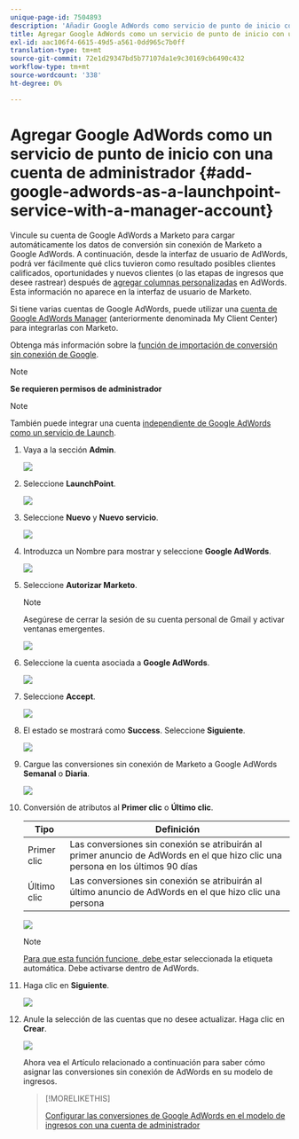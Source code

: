 ```yaml
---
unique-page-id: 7504893
description: 'Añadir Google AdWords como servicio de punto de inicio con una cuenta de administrador: Marketo Docs, documentación del producto'
title: Agregar Google AdWords como un servicio de punto de inicio con una cuenta de administrador
exl-id: aac106f4-6615-49d5-a561-0dd965c7b0ff
translation-type: tm+mt
source-git-commit: 72e1d29347bd5b77107da1e9c30169cb6490c432
workflow-type: tm+mt
source-wordcount: '338'
ht-degree: 0%

---
```


# Agregar Google AdWords como un servicio de punto de inicio con una cuenta de administrador {#add-google-adwords-as-a-launchpoint-service-with-a-manager-account}

Vincule su cuenta de Google AdWords a Marketo para cargar automáticamente los datos de conversión sin conexión de Marketo a Google AdWords. A continuación, desde la interfaz de usuario de AdWords, podrá ver fácilmente qué clics tuvieron como resultado posibles clientes calificados, oportunidades y nuevos clientes (o las etapas de ingresos que desee rastrear) después de [agregar columnas personalizadas](https://support.google.com/adwords/answer/3073556) en AdWords. Esta información no aparece en la interfaz de usuario de Marketo.

Si tiene varias cuentas de Google AdWords, puede utilizar una [cuenta de Google AdWords Manager](https://www.google.com/adwords/manager-accounts/) (anteriormente denominada My Client Center) para integrarlas con Marketo.

Obtenga más información sobre la [función de importación de conversión sin conexión de Google](https://support.google.com/adwords/answer/2998031?hl=en).

>[!NOTE]
>
>**Se requieren permisos de administrador**

>[!NOTE]
>
>También puede integrar una cuenta [independiente de Google AdWords como un servicio de Launch](/help/marketo/product-docs/administration/additional-integrations/add-google-adwords-as-a-launchpoint-service.md).

1. Vaya a la sección **Admin**.

   ![](assets/login-admin-1.png)

1. Seleccione **LaunchPoint**.

   ![](assets/image2014-12-5-14-3a35-3a27.png)

1. Seleccione **Nuevo** y **Nuevo servicio**.

   ![](assets/image2015-2-23-14-3a54-3a50.png)

1. Introduzca un Nombre para mostrar y seleccione **Google AdWords**.

   ![](assets/new-service-google-1.png)

1. Seleccione **Autorizar Marketo**.

   >[!NOTE]
   >
   >Asegúrese de cerrar la sesión de su cuenta personal de Gmail y activar ventanas emergentes.

   ![](assets/image2015-2-26-20-3a54-3a1.png)

1. Seleccione la cuenta asociada a **Google AdWords**.

   ![](assets/image2015-2-23-15-3a31-3a16.png)

1. Seleccione **Accept**.

   ![](assets/image2015-2-23-16-3a32-3a45.png)

1. El estado se mostrará como **Success**. Seleccione **Siguiente**.

   ![](assets/image2015-2-26-20-3a55-3a21.png)

1. Cargue las conversiones sin conexión de Marketo a Google AdWords **Semanal** o **Diaria**.

   ![](assets/image2015-3-27-14-3a7-3a45.png)

1. Conversión de atributos al **Primer clic** o **Último clic**.

   | Tipo | Definición |
   |---|---|
   | Primer clic | Las conversiones sin conexión se atribuirán al primer anuncio de AdWords en el que hizo clic una persona en los últimos 90 días |
   | Último clic | Las conversiones sin conexión se atribuirán al último anuncio de AdWords en el que hizo clic una persona |

   ![](assets/image2015-3-27-14-3a10-3a46.png)

   >[!NOTE]
   >
   >[Para que esta función funcione, debe ](https://support.google.com/adwords/answer/1752125?hl=en) estar seleccionada la etiqueta automática. Debe activarse dentro de AdWords.

1. Haga clic en **Siguiente**.

   ![](assets/image2015-3-27-14-3a11-3a31.png)

1. Anule la selección de las cuentas que no desee actualizar. Haga clic en **Crear**.

   ![](assets/image2015-3-27-14-3a12-3a51.png)

   Ahora vea el Artículo relacionado a continuación para saber cómo asignar las conversiones sin conexión de AdWords en su modelo de ingresos.

   >[!MORELIKETHIS]
   >
   >[Configurar las conversiones de Google AdWords en el modelo de ingresos con una cuenta de administrador](/help/marketo/product-docs/reporting/revenue-cycle-analytics/revenue-cycle-models/set-google-adwords-conversions-in-the-revenue-model-with-a-manager-account.md)
